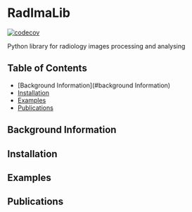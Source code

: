 # RadImaLib
[![codecov](https://codecov.io/gh/lumisade99/RadImaLib/graph/badge.svg?token=ZK1KPZ2GYV)](https://codecov.io/gh/lumisade99/RadImaLib)

Python library for radiology images processing and analysing
## Table of Contents

* [Background Information](#background Information)
* [Installation](#installation)
* [Examples](#examples)
* [Publications](#Publications)

## Background Information

## Installation

## Examples

## Publications